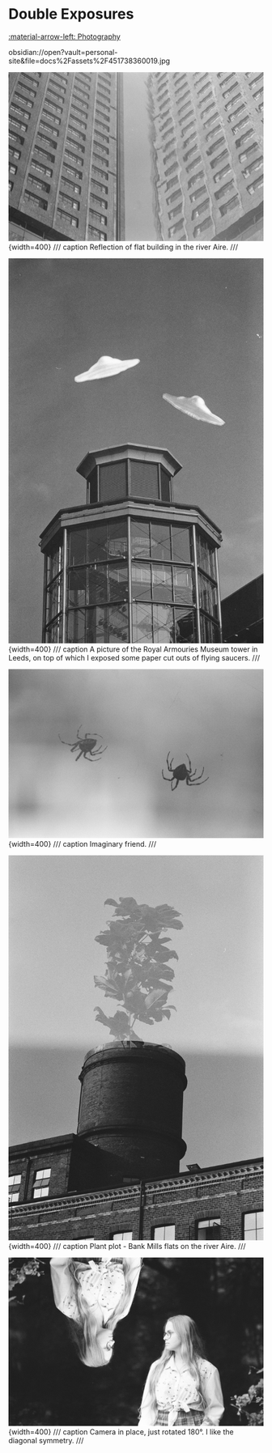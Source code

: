 # Double Exposures
[:material-arrow-left: Photography](photography.md)

obsidian://open?vault=personal-site&file=docs%2Fassets%2F451738360019.jpg

![](assets/451738360019.jpg)
{width=400}
/// caption
Reflection of flat building in the river Aire. 
///

![](assets/451738360022.jpg)
{width=400}
/// caption
A picture of the Royal Armouries Museum tower in Leeds, on top of which I exposed some paper cut outs of flying saucers.
///

![](assets/451738360018.jpg)
{width=400}
/// caption
Imaginary friend.
///

![](assets/451738360020.jpg)
{width=400}
/// caption
Plant plot - Bank Mills flats on the river Aire. 
///

![](assets/451738360011.jpg)
{width=400}
/// caption
Camera in place, just rotated 180°. I like the diagonal symmetry. 
///